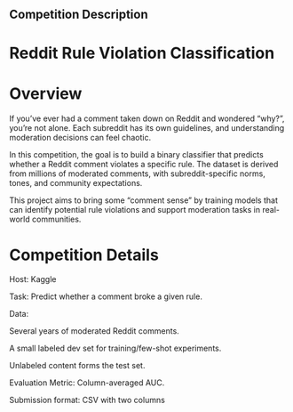 
## Competition Description 

# Reddit Rule Violation Classification 
# Overview

If you’ve ever had a comment taken down on Reddit and wondered “why?”, you’re not alone.
Each subreddit has its own guidelines, and understanding moderation decisions can feel chaotic.

In this competition, the goal is to build a binary classifier that predicts whether a Reddit comment violates a specific rule. The dataset is derived from millions of moderated comments, with subreddit-specific norms, tones, and community expectations.

This project aims to bring some “comment sense” by training models that can identify potential rule violations and support moderation tasks in real-world communities.

# Competition Details

Host: Kaggle

Task: Predict whether a comment broke a given rule.

Data:

Several years of moderated Reddit comments.

A small labeled dev set for training/few-shot experiments.

Unlabeled content forms the test set.

Evaluation Metric: Column-averaged AUC.

Submission format: CSV with two columns
